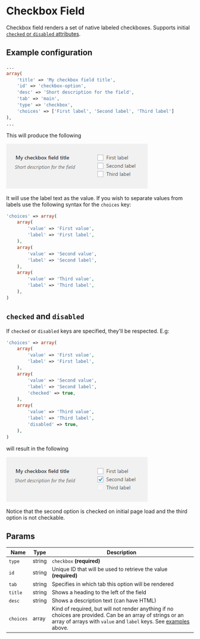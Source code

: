 # Checkbox Field

Checkbox field renders a set of native labeled checkboxes. Supports initial [`checked` or `disabled` attributes](#checked-and-disabled).
 
## Example configuration

```php
...
array(
    'title' => 'My checkbox field title',
    'id' => 'checkbox-option',
    'desc' => 'Short description for the field',
    'tab' => 'main',
    'type' => 'checkbox',
    'choices' => ['First label', 'Second label', 'Third label']
),
...
```

This will produce the following

![](../assets/checkbox-one.png)

It will use the label text as the value. If you wish to separate values from labels use the following syntax for the `choices` key:

```php
'choices' => array(
    array(
        'value' => 'First value',
        'label' => 'First label',
    ),
    array(
        'value' => 'Second value',
        'label' => 'Second label',
    ),
    array(
        'value' => 'Third value',
        'label' => 'Third label',
    ),
)
```

## `checked` and `disabled`

If `checked` or `disabled` keys are specified, they'll be respected. E.g:

```php
'choices' => array(
    array(
        'value' => 'First value',
        'label' => 'First label',
    ),
    array(
        'value' => 'Second value',
        'label' => 'Second label',
        'checked' => true,
    ),
    array(
        'value' => 'Third value',
        'label' => 'Third label',
        'disabled' => true,
    ),
)
```

will result in the following

![](../assets/checkbox-two.png)

Notice that the second option is checked on initial page load and the third option is not checkable.

## Params

| Name | Type | Description |
| --- | --- | --- |
| `type` | string | `checkbox` **(required)**
| `id` | string | Unique ID that will be used to retrieve the value **(required)**
| `tab` | string | Specifies in which tab this option will be rendered
| `title` | string | Shows a heading to the left of the field
| `desc` | string | Shows a description text (can have HTML)
| `choices` | array | Kind of required, but will not render anything if no choices are provided. Can be an array of strings or an array of arrays with `value` and `label` keys. See [examples](#example-configuration) above.